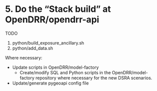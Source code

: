 # 5. Do the “Stack build” at OpenDRR/opendrr-api

TODO

1. python/build_exposure_ancillary.sh
2. python/add_data.sh

Where necessary:

- Update scripts in OpenDRR/model-factory
    - Create/modify SQL and Python scripts in the OpenDRR/model-factory repository where necessary for the new DSRA scenarios.
- Update/generate pygeoapi config file
